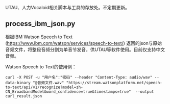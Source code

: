 UTAU、人力Vocaloid相关脚本与工具的存放处。不定期更新。

process_ibm_json.py
----
根据IBM Watson Speech to Text (https://www.ibm.com/watson/services/speech-to-text/) 返回的json与原始音频文件，将整段音频分割为单音节发音，供UTAU等软件使用。目前仅支持中文音频。

Watson Speech to Text的使用例：

    curl -X POST -u "用户名":"密码" --header "Content-Type: audio/wav" --data-binary "@音频文件.wav" "https://stream.watsonplatform.net/speech-to-text/api/v1/recognize?model=zh-CN_BroadbandModel&word_confidence=true&timestamps=true"  --output curl_result.json
